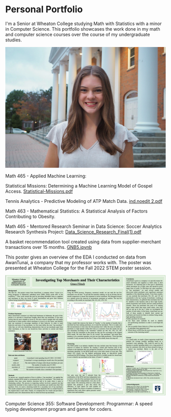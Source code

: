 # Personal Portfolio
I'm a Senior at Wheaton College studying Math with Statistics with a minor in Computer Science. This portfolio showcases the work done in my math and computer science courses over the course of my undergraduate studies.

![image](grace.jpeg)

Math 465 - Applied Machine Learning:

Statistical Missions: Determining a Machine Learning Model of Gospel Access. [Statistical-Missions.pdf](https://github.com/graceflitsch/graceflitsch.github.io/blob/main/Statistical-Missions.pdf) 

Tennis Analytics - Predictive Modeling of ATP Match Data. [ind.noedit 2.pdf](https://github.com/graceflitsch/graceflitsch.github.io/blob/main/ind_noedit%202.pdf) 

Math 463 - Mathematical Statistics:
A Statistical Analysis of Factors Contributing to Obesity.

Math 465 - Mentored Research Seminar in Data Science:
Soccer Analytics Research Synthesis Project: [Data_Science_Research_Final(1).pdf](https://github.com/graceflitsch/graceflitsch.github.io/blob/main/Data_Science_Research_Final%20(1).pdf) 

A basket recommendation tool created using data from supplier-merchant transactions over 15 months. [GNB5.ipynb](https://github.com/graceflitsch/basketsrec/blob/main/GNB5.ipynb)

This poster gives an overview of the EDA I conducted on data from AwanTunai, a company that my professor works with. The poster was presented at Wheaton College for the Fall 2022 STEM poster session.

![image](Poster.jpeg)

Computer Science 355: Software Development:
Programmar: A speed typing development program and game for coders. 



